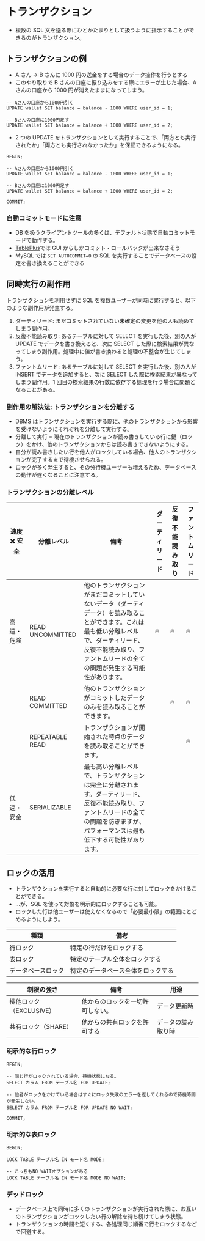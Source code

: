 # トランザクション

- 複数の SQL 文を送る際にひとかたまりとして扱うように指示することができるのがトランザクション。

## トランザクションの例

- A さん -> B さんに 1000 円の送金をする場合のデータ操作を行うとする
- このやり取りで B さんの口座に振り込みをする際にエラーが生じた場合、A さんの口座から 1000 円が消えたままになってしまう。

```
-- Aさんの口座から1000円引く
UPDATE wallet SET balance = balance - 1000 WHERE user_id = 1;

-- Bさんの口座に1000円足す
UPDATE wallet SET balance = balance + 1000 WHERE user_id = 2;
```

- 2 つの UPDATE をトランザクションとして実行することで、「両方とも実行されたか」「両方とも実行されなかったか」を保証できるようになる。

```
BEGIN;

-- Aさんの口座から1000円引く
UPDATE wallet SET balance = balance - 1000 WHERE user_id = 1;

-- Bさんの口座に1000円足す
UPDATE wallet SET balance = balance + 1000 WHERE user_id = 2;

COMMIT;
```

### 自動コミットモードに注意

- DB を扱うクライアントツールの多くは、デフォルト状態で自動コミットモードで動作する。
- [TablePlus](https://docs.tableplus.com/gui-tools/code-review-and-safemode/commit-changes)では GUI からしかコミット・ロールバックが出来なさそう
- MySQL では `SET AUTOCOMMIT=0` の SQL を実行することでデータベースの設定を書き換えることができる

## 同時実行の副作用

トランザクションを利用せずに SQL を複数ユーザーが同時に実行すると、以下のような副作用が発生する。

1. ダーティリード: まだコミットされていない未確定の変更を他の人も読めてしまう副作用。
2. 反復不能読み取り: あるテーブルに対して SELECT を実行した後、別の人が UPDATE でデータを書き換えると、次に SELECT した際に検索結果が異なってしまう副作用。処理中に値が書き換わると処理の不整合が生じてしまう。
3. ファントムリード: あるテーブルに対して SELECT を実行した後、別の人が INSERT でデータを追加すると、次に SELECT した際に検索結果が異なってしまう副作用。1 回目の検索結果の行数に依存する処理を行う場合に問題となることがある。

### 副作用の解決法: トランザクションを分離する

- DBMS はトランザクションを実行する際に、他のトランザクションから影響を受けないようにそれぞれを分離して実行する。
- 分離して実行 = 現在のトランザクションが読み書きしている行に鍵（ロック）をかけ、他のトランザクションからは読み書きできないようにする。
- 自分が読み書きしたい行を他人がロックしている場合、他人のトランザクションが完了するまで待機させられる。
- ロックが多く発生すると、その分待機ユーザーも増えるため、データベースの動作が遅くなることに注意する。

### トランザクションの分離レベル

| 速度 ✖️ 安全 | 分離レベル       | 備考                                                                                                                                                                                                                 | ダーティリード | 反復不能読み取り | ファントムリード |
| ------------ | ---------------- | -------------------------------------------------------------------------------------------------------------------------------------------------------------------------------------------------------------------- | -------------- | ---------------- | ---------------- |
| 高速・危険   | READ UNCOMMITTED | 他のトランザクションがまだコミットしていないデータ（ダーティデータ）を読み取ることができます。これは最も低い分離レベルで、ダーティリード、反復不能読み取り、ファントムリードの全ての問題が発生する可能性があります。 | 🔥             | 🔥               | 🔥               |
|              | READ COMMITTED   | 他のトランザクションがコミットしたデータのみを読み取ることができます。                                                                                                                                               |                | 🔥               | 🔥               |
|              | REPEATABLE READ  | トランザクションが開始された時点のデータを読み取ることができます。                                                                                                                                                   |                |                  | 🔥               |
| 低速・安全   | SERIALIZABLE     | 最も高い分離レベルで、トランザクションは完全に分離されます。ダーティリード、反復不能読み取り、ファントムリードの全ての問題を防ぎますが、パフォーマンスは最も低下する可能性があります。                               |                |                  |                  |

## ロックの活用

- トランザクションを実行すると自動的に必要な行に対してロックをかけることができる。
- …が、SQL を使って対象を明示的にロックすることも可能。
- ロックした行は他ユーザーは使えなくなるので「必要最小限」の範囲にとどめるようにしよう。

| 種類               | 備考                               |
| ------------------ | ---------------------------------- |
| 行ロック           | 特定の行だけをロックする           |
| 表ロック           | 特定のテーブル全体をロックする     |
| データベースロック | 特定のデータベース全体をロックする |

| 制限の強さ              | 備考                             | 用途               |
| ----------------------- | -------------------------------- | ------------------ |
| 排他ロック（EXCLUSIVE） | 他からのロックを一切許可しない。 | データ更新時       |
| 共有ロック（SHARE）     | 他からの共有ロックを許可する     | データの読み取り時 |

### 明示的な行ロック

```
BEGIN;

-- 同じ行がロックされている場合、待機状態になる。
SELECT カラム FROM テーブル名 FOR UPDATE;

-- 他者がロックをかけている場合はすぐにロック失敗のエラーを返してくれるので待機時間が発生しない。
SELECT カラム FROM テーブル名 FOR UPDATE NO WAIT;

COMMIT;
```

### 明示的な表ロック

```
BEGIN;

LOCK TABLE テーブル名 IN モード名 MODE;

-- こっちもNO WAITオプションがある
LOCK TABLE テーブル名 IN モード名 MODE NO WAIT;
```

### デッドロック

- データベース上で同時に多くのトランザクションが実行された際に、お互いのトランザクションがロックしたい行の解除を待ち続けてしまう状態。
- トランザクションの時間を短くする、各処理同じ順番で行をロックするなどで回避する。
